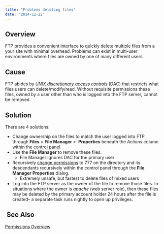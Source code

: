 ```yaml
---
title: "Problems deleting files"
date: "2014-12-22"
---
```


## Overview

FTP provides a convenient interface to quickly delete multiple files from a your site with minimal overhead. Problems can exist in multi-user environments where files are owned by one of many different users.

## Cause

FTP abides by _[UNIX discretionary access controls](http://en.wikipedia.org/wiki/Discretionary_access_control)_ (DAC) that restricts what files users can delete/modify/read. Without requisite permissions these files, owned by a user other than who is logged into the FTP server, cannot be removed.

## Solution

There are 4 solutions:

- Change ownership on the files to match the user logged into FTP through **Files** > **File Manager** >  **Properties** beneath the _Actions_ column within the [control panel](https://kb.apnscp.com/control-panel/logging-into-the-control-panel/).
- Use the **File Manager** to remove these files.
    - File Manager ignores DAC for the primary user
- Recursively [change permissions](https://kb.apnscp.com/guides/permissions-overview/) to 777 on the directory and its descendants recursively within the control panel through the **File Manager** **Properties** dialog.
    - Extremely unsafe, but fastest to delete files of mixed users
- Log into the FTP server as the owner of the file to remove those files. In situations where the owner is _apache_ (web server role), then these files may be deleted by the primary account holder 24 hours after the file is created– a separate task runs nightly to open up privileges.

##  See Also

[Permissions Overview](https://kb.apnscp.com/guides/permissions-overview/)
